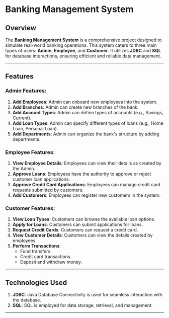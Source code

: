 # Banking Management System

## Overview
The **Banking Management System** is a comprehensive project designed to simulate real-world banking operations. This system caters to three main types of users: **Admin**, **Employee**, and **Customer**. It utilizes **JDBC** and **SQL** for database interactions, ensuring efficient and reliable data management.

---

## Features

### Admin Features:
1. **Add Employees**: Admin can onboard new employees into the system.
2. **Add Branches**: Admin can create new branches of the bank.
3. **Add Account Types**: Admin can define types of accounts (e.g., Savings, Current).
4. **Add Loan Types**: Admin can specify different types of loans (e.g., Home Loan, Personal Loan).
5. **Add Departments**: Admin can organize the bank's structure by adding departments.

### Employee Features:
1. **View Employee Details**: Employees can view their details as created by the Admin.
2. **Approve Loans**: Employees have the authority to approve or reject customer loan applications.
3. **Approve Credit Card Applications**: Employees can manage credit card requests submitted by customers.
4. **Add Customers**: Employees can register new customers in the system.

### Customer Features:
1. **View Loan Types**: Customers can browse the available loan options.
2. **Apply for Loans**: Customers can submit applications for loans.
3. **Request Credit Cards**: Customers can request a credit card.
4. **View Customer Details**: Customers can view the details created by employees.
5. **Perform Transactions**:
   - Fund transfers.
   - Credit card transactions.
   - Deposit and withdraw money.

---

## Technologies Used
1. **JDBC**: Java Database Connectivity is used for seamless interaction with the database.
2. **SQL**: SQL is employed for data storage, retrieval, and management.

---
